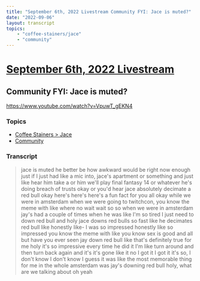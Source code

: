 ```yaml
---
title: "September 6th, 2022 Livestream Community FYI: Jace is muted?"
date: "2022-09-06"
layout: transcript
topics:
    - "coffee-stainers/jace"
    - "community"
---
```

# [September 6th, 2022 Livestream](../2022-09-06.md)
## Community FYI: Jace is muted?
https://www.youtube.com/watch?v=VpuwT_gEKN4

### Topics
* [Coffee Stainers > Jace](../topics/coffee-stainers/jace.md)
* [Community](../topics/community.md)

### Transcript

> jace is muted he better be how awkward would be right now enough just if I just had like a mic into, jace's apartment or something and just like hear him take a or him we'll play final fantasy 14 or whatever he's doing breach of trusts okay or you'd hear jace absolutely decimate a red bull okay here's here's here's a fun fact for you all okay while we were in amsterdam when we were going to twitchcon, you know the meme with like where no wait wait so so when we were in amsterdam jay's had a couple of times when he was like I'm so tired I just need to down red bull and holy jace downs red bulls so fast like he decimates red bull like honestly like- I was so impressed honestly like so impressed you know the meme with like you know sex is good and all but have you ever seen jay down red bull like that's definitely true for me holy it's so impressive every time he did it I'm like turn around and then turn back again and it's it's gone like it no I got it I got it it's so, I don't know I don't know I guess it was like the most memorable thing for me in the whole amsterdam was jay's downing red bull holy, what are we talking about oh yeah

